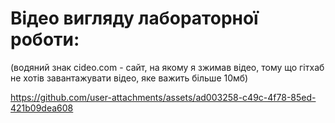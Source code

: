 # Відео вигляду лабораторної роботи:
(водяний знак cideo.com - сайт, на якому я зжимав відео, тому що гітхаб не хотів завантажувати відео, яке важить більше 10мб)

https://github.com/user-attachments/assets/ad003258-c49c-4f78-85ed-421b09dea608
